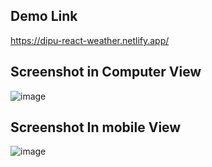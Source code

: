 ## Demo Link
https://dipu-react-weather.netlify.app/

## Screenshot in Computer View
![image](https://github.com/dipu-developer/react-weather-api/assets/75806982/7ee41b12-325e-4dad-940f-8cc9c884ffea)

## Screenshot In mobile View
![image](https://github.com/dipu-developer/react-weather-api/assets/75806982/0f238258-6b53-49a7-a9e0-97ef5398637f)


